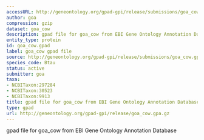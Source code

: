 ```yaml
---
accessURL: http://geneontology.org/gpad-gpi/release/submissions/goa_cow.gpa.gz
author: goa
compression: gzip
dataset: goa_cow
description: gpad file for goa_cow from EBI Gene Ontology Annotation Database
entity_type: protein
id: goa_cow.gpad
label: goa_cow gpad file
source: http://geneontology.org/gpad-gpi/release/submissions/goa_cow.gpa.gz
species_code: Btau
status: active
submitter: goa
taxa:
- NCBITaxon:297284
- NCBITaxon:30523
- NCBITaxon:9913
title: gpad file for goa_cow from EBI Gene Ontology Annotation Database
type: gpad
url: http://geneontology.org/gpad-gpi/release/goa_cow.gpa.gz
---
```


gpad file for goa_cow from EBI Gene Ontology Annotation Database